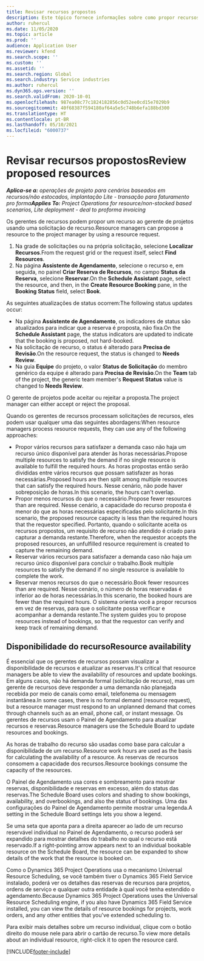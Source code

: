 ```yaml
---
title: Revisar recursos propostos
description: Este tópico fornece informações sobre como propor recursos de projeto.
author: ruhercul
ms.date: 11/05/2020
ms.topic: article
ms.prod: ''
audience: Application User
ms.reviewer: kfend
ms.search.scope: ''
ms.custom: ''
ms.assetid: ''
ms.search.region: Global
ms.search.industry: Service industries
ms.author: ruhercul
ms.dyn365.ops.version: ''
ms.search.validFrom: 2020-10-01
ms.openlocfilehash: 987ea08c77c1824182856c0d52ee0cd15e7029b9
ms.sourcegitcommit: 40f68387f594180af64a5e5c748b6efa188bd300
ms.translationtype: HT
ms.contentlocale: pt-BR
ms.lasthandoff: 05/10/2021
ms.locfileid: "6000737"
---
```

# <a name="review-proposed-resources"></a><span data-ttu-id="69bc5-103">Revisar recursos propostos</span><span class="sxs-lookup"><span data-stu-id="69bc5-103">Review proposed resources</span></span>

<span data-ttu-id="69bc5-104">_**Aplica-se a:** operações de projeto para cenários baseados em recursos/não estocados, implantação Lite - transação para faturamento pro forma_</span><span class="sxs-lookup"><span data-stu-id="69bc5-104">_**Applies To:** Project Operations for resource/non-stocked based scenarios, Lite deployment - deal to proforma invoicing_</span></span>

<span data-ttu-id="69bc5-105">Os gerentes de recursos podem propor um recurso ao gerente de projetos usando uma solicitação de recurso.</span><span class="sxs-lookup"><span data-stu-id="69bc5-105">Resource managers can propose a resource to the project manager by using a resource request.</span></span>

1. <span data-ttu-id="69bc5-106">Na grade de solicitações ou na própria solicitação, selecione **Localizar Recursos**.</span><span class="sxs-lookup"><span data-stu-id="69bc5-106">From the request grid or the request itself, select **Find Resources**.</span></span>
2. <span data-ttu-id="69bc5-107">Na página **Assistente de Agendamento**, selecione o recurso e, em seguida, no painel **Criar Reserva de Recursos**, no campo **Status da Reserva**, selecione **Reservar**.</span><span class="sxs-lookup"><span data-stu-id="69bc5-107">On the **Schedule Assistant** page, select the resource, and then, in the **Create Resource Booking** pane, in the **Booking Status** field, select **Book**.</span></span>

<span data-ttu-id="69bc5-108">As seguintes atualizações de status ocorrem:</span><span class="sxs-lookup"><span data-stu-id="69bc5-108">The following status updates occur:</span></span>

- <span data-ttu-id="69bc5-109">Na página **Assistente de Agendamento**, os indicadores de status são atualizados para indicar que a reserva é proposta, não fixa.</span><span class="sxs-lookup"><span data-stu-id="69bc5-109">On the **Schedule Assistant** page, the status indicators are updated to indicate that the booking is proposed, not hard-booked.</span></span>
- <span data-ttu-id="69bc5-110">Na solicitação de recurso, o status é alterado para **Precisa de Revisão**.</span><span class="sxs-lookup"><span data-stu-id="69bc5-110">On the resource request, the status is changed to **Needs Review**.</span></span>
- <span data-ttu-id="69bc5-111">Na guia **Equipe** do projeto, o valor **Status de Solicitação** do membro genérico da equipe é alterado para **Precisa de Revisão**.</span><span class="sxs-lookup"><span data-stu-id="69bc5-111">On the **Team** tab of the project, the generic team member's **Request Status** value is changed to **Needs Review**.</span></span>

<span data-ttu-id="69bc5-112">O gerente de projetos pode aceitar ou rejeitar a proposta.</span><span class="sxs-lookup"><span data-stu-id="69bc5-112">The project manager can either accept or reject the proposal.</span></span>

<span data-ttu-id="69bc5-113">Quando os gerentes de recursos processam solicitações de recursos, eles podem usar qualquer uma das seguintes abordagens:</span><span class="sxs-lookup"><span data-stu-id="69bc5-113">When resource managers process resource requests, they can use any of the following approaches:</span></span>

- <span data-ttu-id="69bc5-114">Propor vários recursos para satisfazer a demanda caso não haja um recurso único disponível para atender às horas necessárias.</span><span class="sxs-lookup"><span data-stu-id="69bc5-114">Propose multiple resources to satisfy the demand if no single resource is available to fulfill the required hours.</span></span> <span data-ttu-id="69bc5-115">As horas propostas então serão divididas entre vários recursos que possam satisfazer as horas necessárias.</span><span class="sxs-lookup"><span data-stu-id="69bc5-115">Proposed hours are then split among multiple resources that can satisfy the required hours.</span></span> <span data-ttu-id="69bc5-116">Nesse cenário, não pode haver sobreposição de horas.</span><span class="sxs-lookup"><span data-stu-id="69bc5-116">In this scenario, the hours can't overlap.</span></span>
- <span data-ttu-id="69bc5-117">Propor menos recursos do que o necessário.</span><span class="sxs-lookup"><span data-stu-id="69bc5-117">Propose fewer resources than are required.</span></span> <span data-ttu-id="69bc5-118">Nesse cenário, a capacidade do recurso proposta é menor do que as horas necessárias especificadas pelo solicitante.</span><span class="sxs-lookup"><span data-stu-id="69bc5-118">In this scenario, the proposed resource capacity is less than the required hours that the requestor specified.</span></span> <span data-ttu-id="69bc5-119">Portanto, quando o solicitante aceita os recursos propostos, um requisito de recurso não atendido é criado para capturar a demanda restante.</span><span class="sxs-lookup"><span data-stu-id="69bc5-119">Therefore, when the requestor accepts the proposed resources, an unfulfilled resource requirement is created to capture the remaining demand.</span></span>
- <span data-ttu-id="69bc5-120">Reservar vários recursos para satisfazer a demanda caso não haja um recurso único disponível para concluir o trabalho.</span><span class="sxs-lookup"><span data-stu-id="69bc5-120">Book multiple resources to satisfy the demand if no single resource is available to complete the work.</span></span>
- <span data-ttu-id="69bc5-121">Reservar menos recursos do que o necessário.</span><span class="sxs-lookup"><span data-stu-id="69bc5-121">Book fewer resources than are required.</span></span> <span data-ttu-id="69bc5-122">Nesse cenário, o número de horas reservadas é inferior ao de horas necessárias.</span><span class="sxs-lookup"><span data-stu-id="69bc5-122">In this scenario, the booked hours are fewer than the required hours.</span></span> <span data-ttu-id="69bc5-123">O sistema orienta você a propor recursos em vez de reservas, para que o solicitante possa verificar e acompanhar a demanda restante.</span><span class="sxs-lookup"><span data-stu-id="69bc5-123">The system guides you to propose resources instead of bookings, so that the requestor can verify and keep track of remaining demand.</span></span>

## <a name="resource-availability"></a><span data-ttu-id="69bc5-124">Disponibilidade do recurso</span><span class="sxs-lookup"><span data-stu-id="69bc5-124">Resource availability</span></span>

<span data-ttu-id="69bc5-125">É essencial que os gerentes de recursos possam visualizar a disponibilidade de recursos e atualizar as reservas.</span><span class="sxs-lookup"><span data-stu-id="69bc5-125">It's critical that resource managers be able to view the availability of resources and update bookings.</span></span> <span data-ttu-id="69bc5-126">Em alguns casos, não há demanda formal (solicitação de recurso), mas um gerente de recursos deve responder a uma demanda não planejada recebida por meio de canais como email, telefonema ou mensagem instantânea.</span><span class="sxs-lookup"><span data-stu-id="69bc5-126">In some cases, there is no formal demand (resource request), but a resource manager must respond to an unplanned demand that comes through channels such as an email, phone call, or instant message.</span></span> <span data-ttu-id="69bc5-127">Os gerentes de recursos usam o Painel de Agendamento para atualizar recursos e reservas.</span><span class="sxs-lookup"><span data-stu-id="69bc5-127">Resource managers use the Schedule Board to update resources and bookings.</span></span>

<span data-ttu-id="69bc5-128">As horas de trabalho do recurso são usadas como base para calcular a disponibilidade de um recurso.</span><span class="sxs-lookup"><span data-stu-id="69bc5-128">Resource work hours are used as the basis for calculating the availability of a resource.</span></span> <span data-ttu-id="69bc5-129">As reservas de recursos consomem a capacidade dos recursos.</span><span class="sxs-lookup"><span data-stu-id="69bc5-129">Resource bookings consume the capacity of the resources.</span></span>

<span data-ttu-id="69bc5-130">O Painel de Agendamento usa cores e sombreamento para mostrar reservas, disponibilidade e reservas em excesso, além do status das reservas.</span><span class="sxs-lookup"><span data-stu-id="69bc5-130">The Schedule Board uses colors and shading to show bookings, availability, and overbookings, and also the status of bookings.</span></span> <span data-ttu-id="69bc5-131">Uma das configurações do Painel de Agendamento permite mostrar uma legenda.</span><span class="sxs-lookup"><span data-stu-id="69bc5-131">A setting in the Schedule Board settings lets you show a legend.</span></span>

<span data-ttu-id="69bc5-132">Se uma seta que aponta para a direita aparecer ao lado de um recurso reservável individual no Painel de Agendamento, o recurso poderá ser expandido para mostrar detalhes do trabalho no qual o recurso está reservado.</span><span class="sxs-lookup"><span data-stu-id="69bc5-132">If a right-pointing arrow appears next to an individual bookable resource on the Schedule Board, the resource can be expanded to show details of the work that the resource is booked on.</span></span>

<span data-ttu-id="69bc5-133">Como o Dynamics 365 Project Operations usa o mecanismo Universal Resource Scheduling, se você também tiver o Dynamics 365 Field Service instalado, poderá ver os detalhes das reservas de recursos para projetos, ordens de serviço e qualquer outra entidade à qual você tenha estendido o agendamento.</span><span class="sxs-lookup"><span data-stu-id="69bc5-133">Because Dynamics 365 Project Operations uses the Universal Resource Scheduling engine, if you also have Dynamics 365 Field Service installed, you can view the details of resource bookings for projects, work orders, and any other entities that you've extended scheduling to.</span></span>

<span data-ttu-id="69bc5-134">Para exibir mais detalhes sobre um recurso individual, clique com o botão direito do mouse nele para abrir o cartão de recurso.</span><span class="sxs-lookup"><span data-stu-id="69bc5-134">To view more details about an individual resource, right-click it to open the resource card.</span></span>



[!INCLUDE[footer-include](../includes/footer-banner.md)]